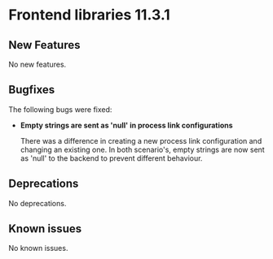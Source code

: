 # Frontend libraries 11.3.1

## New Features

No new features.

## Bugfixes

The following bugs were fixed:

- **Empty strings are sent as 'null' in process link configurations**
  
  There was a difference in creating a new process link configuration and changing an existing one. 
  In both scenario's, empty strings are now sent as 'null' to the backend to prevent different behaviour.

## Deprecations

No deprecations.

## Known issues

No known issues.
